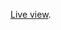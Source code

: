 [Live view]([https://laravel.com/docs/routing](https://33372.hosts1.ma-cloud.nl/ma/GemeenteAmsterdam/index.html)https://33372.hosts1.ma-cloud.nl/ma/GemeenteAmsterdam/index.html).
